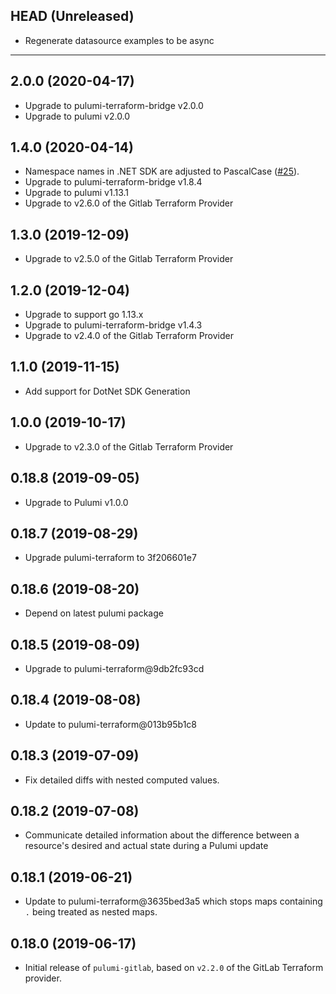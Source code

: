 ## HEAD (Unreleased)
* Regenerate datasource examples to be async

---

## 2.0.0 (2020-04-17)
* Upgrade to pulumi-terraform-bridge v2.0.0
* Upgrade to pulumi v2.0.0

## 1.4.0 (2020-04-14)
* Namespace names in .NET SDK are adjusted to PascalCase
([#25](https://github.com/pulumi/pulumi-gitlab/pull/25)).
* Upgrade to pulumi-terraform-bridge v1.8.4
* Upgrade to pulumi v1.13.1
* Upgrade to v2.6.0 of the Gitlab Terraform Provider

## 1.3.0 (2019-12-09)
* Upgrade to v2.5.0 of the Gitlab Terraform Provider

## 1.2.0 (2019-12-04)
* Upgrade to support go 1.13.x
* Upgrade to pulumi-terraform-bridge v1.4.3
* Upgrade to v2.4.0 of the Gitlab Terraform Provider

## 1.1.0 (2019-11-15)
* Add support for DotNet SDK Generation

## 1.0.0 (2019-10-17)
* Upgrade to v2.3.0 of the Gitlab Terraform Provider

## 0.18.8 (2019-09-05)
* Upgrade to Pulumi v1.0.0

## 0.18.7 (2019-08-29)
* Upgrade pulumi-terraform to 3f206601e7

## 0.18.6 (2019-08-20)
* Depend on latest pulumi package

## 0.18.5 (2019-08-09)
* Upgrade to pulumi-terraform@9db2fc93cd

## 0.18.4 (2019-08-08)
* Update to pulumi-terraform@013b95b1c8

## 0.18.3 (2019-07-09)
* Fix detailed diffs with nested computed values.

## 0.18.2 (2019-07-08)
* Communicate detailed information about the difference between a resource's desired and actual state during a Pulumi update

## 0.18.1 (2019-06-21)
* Update to pulumi-terraform@3635bed3a5 which stops maps containing `.` being treated as nested maps.

## 0.18.0 (2019-06-17)
* Initial release of `pulumi-gitlab`, based on `v2.2.0` of the GitLab Terraform provider.
